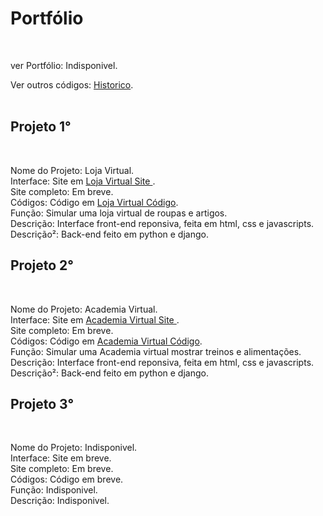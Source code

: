 <h1> Portfólio</h1><br>

ver Portfólio: Indisponivel.<br>

Ver outros códigos: <a href='https://github.com/Rodolfo-desenvolve/python-desktop'>Historico</a>.<br><br>

<h2>Projeto 1°</h2><br>

Nome do Projeto: Loja Virtual. <br>
Interface: Site em  <a href='https://rodolfo-desenvolve.github.io/Loja_virtual/'>Loja Virtual Site </a>. <br>
Site completo: Em breve.<br>
Códigos: Código em  <a href='https://github.com/Rodolfo-desenvolve/Loja_virtual'>Loja Virtual Código</a>. <br>
Função: Simular uma loja virtual de roupas e artigos. <br>
Descrição: Interface front-end reponsiva, feita em html, css e javascripts.
Descrição²: Back-end feito em python e django.

<h2>Projeto 2°</h2><br>

Nome do Projeto: Academia Virtual. <br>
Interface: Site em <a href='https://rodolfo-desenvolve.github.io/academia_virtual/index.html'>Academia Virtual Site </a>. <br>
Site completo: Em breve.<br>
Códigos: Código em <a href='https://github.com/Rodolfo-desenvolve/academia_virtual/tree/main'>Academia Virtual Código</a>. <br>
Função: Simular uma Academia virtual mostrar treinos e alimentações.<br>
Descrição: Interface front-end reponsiva, feita em html, css e javascripts.
Descrição²: Back-end feito em python e django.

<h2>Projeto 3°</h2><br>

Nome do Projeto: Indisponivel. <br>
Interface: Site em breve. <br>
Site completo: Em breve.<br>
Códigos: Código em breve. <br>
Função: Indisponivel.<br>
Descrição: Indisponivel.<br>
